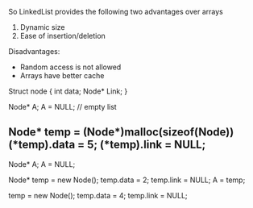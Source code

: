 So LinkedList provides the following two advantages over arrays
1) Dynamic size
2) Ease of insertion/deletion

Disadvantages:
-  Random access is not allowed
-  Arrays have better cache



Struct node
{
  int data;
  Node* Link;
}

Node* A;
A = NULL;  // empty list

Node* temp = (Node*)malloc(sizeof(Node))
(*temp).data = 5;
(*temp).link = NULL;
--------------------------------------------------

Node* A;
A = NULL;

Node* temp = new Node();
temp.data = 2;
temp.link = NULL;
A = temp;

temp = new Node();
temp.data = 4;
temp.link = NULL;

